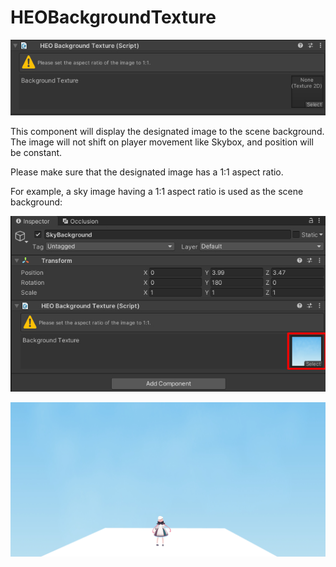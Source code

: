 # HEOBackgroundTexture

![HEOBackgroundTexture](img/HEOBackgroundTexture_1.jpg)

This component will display the designated image to the scene background.<br>
The image will not shift on player movement like Skybox, and position will be constant.

Please make sure that the designated image has a 1:1 aspect ratio.

For example, a sky image having a 1:1 aspect ratio is used as the scene background:

![HEOBackgroundTexture_2](img/HEOBackgroundTexture_2.jpg)

![HEOBackgroundTexture_3](img/HEOBackgroundTexture_3.jpg)
